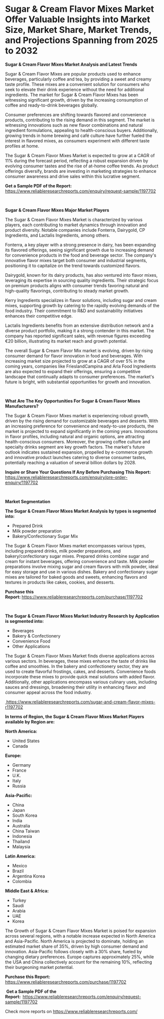 <p><h1>Sugar & Cream Flavor Mixes Market Offer Valuable Insights into Market Size, Market Share, Market Trends, and Projections Spanning from 2025 to 2032</h1></p><p><strong>Sugar & Cream Flavor Mixes Market Analysis and Latest Trends</strong></p>
<p><p>Sugar & Cream Flavor Mixes are popular products used to enhance beverages, particularly coffee and tea, by providing a sweet and creamy taste profile. These mixes are a convenient solution for consumers who seek to elevate their drink experience without the need for additional ingredients. The market for Sugar & Cream Flavor Mixes has been witnessing significant growth, driven by the increasing consumption of coffee and ready-to-drink beverages globally. </p><p>Consumer preferences are shifting towards flavored and convenience products, contributing to the rising demand in this segment. The market is witnessing innovations such as new flavor combinations and natural ingredient formulations, appealing to health-conscious buyers. Additionally, growing trends in home brewing and café culture have further fueled the interest in flavored mixes, as consumers experiment with different taste profiles at home.</p><p>The Sugar & Cream Flavor Mixes Market is expected to grow at a CAGR of 11% during the forecast period, reflecting a robust expansion driven by evolving consumer tastes and the rise of at-home coffee trends. As product offerings diversify, brands are investing in marketing strategies to enhance consumer awareness and drive sales within this lucrative segment.</p></p>
<p><strong>Get a Sample PDF of the Report:&nbsp;</strong> <a href="https://www.reliableresearchreports.com/enquiry/request-sample/1197702?utm_campaign=2030&utm_medium=2&utm_source=Github&utm_content=ia&utm_term=15022025&utm_id=sugar-cream-flavor-mixes">https://www.reliableresearchreports.com/enquiry/request-sample/1197702</a></p>
<p>&nbsp;</p>
<p><strong>Sugar & Cream Flavor Mixes Major Market Players</strong></p>
<p><p>The Sugar & Cream Flavor Mixes Market is characterized by various players, each contributing to market dynamics through innovation and product diversity. Notable companies include Fonterra, Dairygold, CP Ingredients, and Lactalis Ingredients, among others.</p><p>Fonterra, a key player with a strong presence in dairy, has been expanding its flavored offerings, seeing significant growth due to increasing demand for convenience products in the food and beverage sector. The company's innovative flavor mixes target both consumer and industrial segments, positioning it to capitalize on the trend towards customized flavors.</p><p>Dairygold, known for its dairy products, has also ventured into flavor mixes, leveraging its expertise in sourcing quality ingredients. Their strategic focus on premium products aligns with consumer trends favoring natural and high-quality flavorings, contributing to steady market growth.</p><p>Kerry Ingredients specializes in flavor solutions, including sugar and cream mixes, supporting growth by catering to the rapidly evolving demands of the food industry. Their commitment to R&D and sustainability initiatives enhances their competitive edge.</p><p>Lactalis Ingredients benefits from an extensive distribution network and a diverse product portfolio, making it a strong contender in this market. The company has reported significant sales, with revenue figures exceeding €20 billion, illustrating its market reach and growth potential.</p><p>The overall Sugar & Cream Flavor Mix market is evolving, driven by rising consumer demand for flavor innovation in food and beverages. With increasing market size projected to grow at a CAGR of over 5% in the coming years, companies like FrieslandCampina and Arla Food Ingredients are also expected to expand their offerings, ensuring a competitive landscape that continually adapts to consumer preferences. The market's future is bright, with substantial opportunities for growth and innovation.</p></p>
<p>&nbsp;</p>
<p><strong>What Are The Key Opportunities For Sugar & Cream Flavor Mixes Manufacturers?</strong></p>
<p><p>The Sugar & Cream Flavor Mixes market is experiencing robust growth, driven by the rising demand for customizable beverages and desserts. With an increasing preference for convenience and ready-to-use products, the market is projected to expand significantly in the coming years. Innovations in flavor profiles, including natural and organic options, are attracting health-conscious consumers. Moreover, the growing coffee culture and specialty drinks segment are key growth factors. The market's future outlook indicates sustained expansion, propelled by e-commerce growth and innovative product launches catering to diverse consumer tastes, potentially reaching a valuation of several billion dollars by 2028.</p></p>
<p><strong>Inquire or Share Your Questions If Any Before Purchasing This Report:</strong> <a href="https://www.reliableresearchreports.com/enquiry/pre-order-enquiry/1197702?utm_campaign=2030&utm_medium=2&utm_source=Github&utm_content=ia&utm_term=15022025&utm_id=sugar-cream-flavor-mixes">https://www.reliableresearchreports.com/enquiry/pre-order-enquiry/1197702</a></p>
<p>&nbsp;</p>
<p><strong>Market Segmentation</strong></p>
<p><strong>The Sugar & Cream Flavor Mixes Market Analysis by types is segmented into:</strong></p>
<p><ul><li>Prepared Drink</li><li>Milk powder preparation</li><li>Bakery/Confectionary Sugar Mix</li></ul></p>
<p><p>The Sugar & Cream Flavor Mixes market encompasses various types, including prepared drinks, milk powder preparations, and bakery/confectionary sugar mixes. Prepared drinks combine sugar and cream for instant beverages, offering convenience and taste. Milk powder preparations involve mixing sugar and cream flavors with milk powder, ideal for easy storage and use in various dishes. Bakery and confectionary sugar mixes are tailored for baked goods and sweets, enhancing flavors and textures in products like cakes, cookies, and desserts.</p></p>
<p><strong>Purchase this Report:&nbsp;</strong><a href="https://www.reliableresearchreports.com/purchase/1197702?utm_campaign=2030&utm_medium=2&utm_source=Github&utm_content=ia&utm_term=15022025&utm_id=sugar-cream-flavor-mixes">https://www.reliableresearchreports.com/purchase/1197702</a></p>
<p>&nbsp;</p>
<p><strong>The Sugar & Cream Flavor Mixes Market Industry Research by Application is segmented into:</strong></p>
<p><ul><li>Beverages</li><li>Bakery & Confectionery</li><li>Convenience Food</li><li>Other Applications</li></ul></p>
<p><p>The Sugar & Cream Flavor Mixes Market finds diverse applications across various sectors. In beverages, these mixes enhance the taste of drinks like coffee and smoothies. In the bakery and confectionery sector, they are used to create flavorful frostings, cakes, and desserts. Convenience foods incorporate these mixes to provide quick meal solutions with added flavor. Additionally, other applications encompass various culinary uses, including sauces and dressings, broadening their utility in enhancing flavor and consumer appeal across the food industry.</p></p>
<p><a href="https://www.reliableresearchreports.com/sugar-and-cream-flavor-mixes-r1197702?utm_campaign=2030&utm_medium=2&utm_source=Github&utm_content=ia&utm_term=15022025&utm_id=sugar-cream-flavor-mixes">&nbsp;https://www.reliableresearchreports.com/sugar-and-cream-flavor-mixes-r1197702</a></p>
<p><strong>In terms of Region, the Sugar & Cream Flavor Mixes Market Players available by Region are:</strong></p>
<p>
    <p> <strong> North America: </strong>
        <ul>
            <li>United States</li>
            <li>Canada</li>
        </ul>
        </p> 
    <p> <strong> Europe: </strong>
        <ul>
            <li>Germany</li>
            <li>France</li>
            <li>U.K.</li>
            <li>Italy</li>
            <li>Russia</li>
        </ul>
        </p> 
    <p> <strong> Asia-Pacific: </strong>
        <ul>
            <li>China</li>
            <li>Japan</li>
            <li>South Korea</li>
            <li>India</li>
            <li>Australia</li>
            <li>China Taiwan</li>
            <li>Indonesia</li>
            <li>Thailand</li>
            <li>Malaysia</li>
        </ul>
        </p> 
    <p> <strong> Latin America: </strong>
        <ul>
            <li>Mexico</li>
            <li>Brazil</li>
            <li>Argentina Korea</li>
            <li>Colombia</li>
        </ul>
        </p> 
    <p> <strong> Middle East & Africa: </strong>
        <ul>
            <li>Turkey</li>
            <li>Saudi</li>
            <li>Arabia</li>
            <li>UAE</li>
            <li>Korea</li>
        </ul>
    </p>
    </p>
<p><p>The Growth of Sugar & Cream Flavor Mixes Market is poised for expansion across several regions, with a notable increase expected in North America and Asia-Pacific. North America is projected to dominate, holding an estimated market share of 35%, driven by high consumer demand and innovation. Asia-Pacific follows closely with a 30% share, fueled by changing dietary preferences. Europe captures approximately 25%, while the USA and China collectively account for the remaining 10%, reflecting their burgeoning market potential.</p></p>
<p><strong>Purchase this Report: </strong><a href="https://www.reliableresearchreports.com/purchase/1197702?utm_campaign=2030&utm_medium=2&utm_source=Github&utm_content=ia&utm_term=15022025&utm_id=sugar-cream-flavor-mixes">https://www.reliableresearchreports.com/purchase/1197702</a></p>
<p>&nbsp;<strong>Get a Sample PDF of the Report:&nbsp;&nbsp;</strong><a href="https://www.reliableresearchreports.com/enquiry/request-sample/1197702?utm_campaign=2030&utm_medium=2&utm_source=Github&utm_content=ia&utm_term=15022025&utm_id=sugar-cream-flavor-mixes">https://www.reliableresearchreports.com/enquiry/request-sample/1197702</a></p>
<p><strong></strong></p>
<p>Check more reports on <a href="https://www.reliableresearchreports.com/?utm_campaign=2030&utm_medium=2&utm_source=Github&utm_content=ia&utm_term=15022025&utm_id=sugar-cream-flavor-mixes">https://www.reliableresearchreports.com/</a></p>